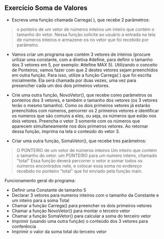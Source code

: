 ## Exercício Soma de Valores
* Escreva uma função chamada Carrega( ), que recebe 2 parâmetros:
> o ponteiro de um vetor de números inteiros
> um inteiro que contém o tamanho do vetor.
Nessa função solicite ao usuário a entrada na tela de números inteiros e armazene-os no vetor que foi recebido por parâmetro.


* Vamos criar um programa que contém 3 vetores de inteiros (procure urilizar uma constante, com a diretiva #define, para  definir o tamanho dos 3  vetores em 5, por exemplo: #define MAX 5). Utilizando o conceito de Ponteiros, vamos fazer com que 2 destes vetores sejam preenchidos em outra função.
Para isso, utilize a função Carrega( ) que foi escrita inicialmente. Ela será chamada por duas vezes, uma vez para presencher cada um dos dois primeiros vetores.


* Crie uma outra função, NovoVetor(), que recebe como parâmetros os ponteiros dos 3 vetores, e também o tamanho dos vetores (os 3 vetores terão o mesmo tamanho).
Como os dois primeiros vetores já estarão preenchidos com números,  percorrer os 2 primeiros vetores  e identificar os numeros que são comuns a eles, ou seja, os números que estão nos dois vetores.
Preencha o vetor 3 somente com os números que aparecem simultaneamente nos dois primeiros vetores. Ao retornar dessa função, imprima na tela o conteúdo do vetor 3.


* Criar uma outra função, SomaVetor(), que recebe tres parâmetros:
> O PONTEIRO de um vetor de números inteiros
> Um inteiro que contém o tamanho do vetor.
> um PONTEIRO para um numero inteiro, chamado "total"
Essa função deverá percorrer o vetor e somar todos os números encontrados nele, e colocar essa soma no endereço recebido no ponteiro "total" que foi enviado pela função main.


Funcionamento geral do programa:

- Definir uma Constante de tamanho 5
- Declarar 3 vetores para numeros inteiros com o tamanho da Constante e um inteiro para a soma Total
- Chamar a função Carrega() para preencher os dois primeiros vetores
- Chamar a função NovoVetor() para montar o terceiro vetor
- Chamar a função SomaVetor() para calcular a soma do terceiro vetor
- Imprimir (usando uma outra função) o conteúdo dos 3 vetores para conferência
- Imprimir o valor da soma total do terceiro vetor